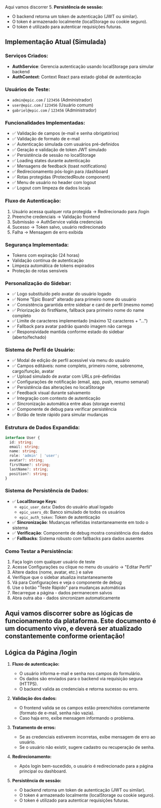 Aqui vamos discorrer 5. **Persistência de sessão:**
   - O backend retorna um token de autenticação (JWT ou similar).
   - O token é armazenado localmente (localStorage ou cookie seguro).
   - O token é utilizado para autenticar requisições futuras.

## Implementação Atual (Simulada)

### Serviços Criados:
- **AuthService**: Gerencia autenticação usando localStorage para simular backend
- **AuthContext**: Context React para estado global de autenticação

### Usuários de Teste:
- `admin@epic.com` / `123456` (Administrador)
- `user@epic.com` / `123456` (Usuário comum)
- `gabriel@epic.com` / `123456` (Administrador)

### Funcionalidades Implementadas:
- ✅ Validação de campos (e-mail e senha obrigatórios)
- ✅ Validação de formato de e-mail
- ✅ Autenticação simulada com usuários pré-definidos
- ✅ Geração e validação de token JWT simulado
- ✅ Persistência de sessão no localStorage
- ✅ Loading states durante autenticação
- ✅ Mensagens de feedback (toast notifications)
- ✅ Redirecionamento pós-login para /dashboard
- ✅ Rotas protegidas (ProtectedRoute component)
- ✅ Menu de usuário no header com logout
- ✅ Logout com limpeza de dados locais

### Fluxo de Autenticação:
1. Usuário acessa qualquer rota protegida → Redirecionado para /login
2. Preenche credenciais → Validação frontend
3. Submissão → AuthService valida credenciais
4. Sucesso → Token salvo, usuário redirecionado
5. Falha → Mensagem de erro exibida

### Segurança Implementada:
- Tokens com expiração (24 horas)
- Validação contínua de autenticação
- Limpeza automática de tokens expirados
- Proteção de rotas sensíveis

### Personalização do Sidebar:
- ✅ Logo substituído pelo avatar do usuário logado
- ✅ Nome "Epic Board" alterado para primeiro nome do usuário
- ✅ Consistência garantida entre sidebar e card de perfil (mesmo nome)
- ✅ Priorização do firstName, fallback para primeiro nome do name completo
- ✅ Limite de caracteres implementado (máximo 12 caracteres + "...")
- ✅ Fallback para avatar padrão quando imagem não carrega
- ✅ Responsividade mantida conforme estado do sidebar (aberto/fechado)

### Sistema de Perfil de Usuário:
- ✅ Modal de edição de perfil acessível via menu do usuário
- ✅ Campos editáveis: nome completo, primeiro nome, sobrenome, cargo/função, avatar
- ✅ Upload simulado de avatar com URLs pré-definidas
- ✅ Configurações de notificação (email, app, push, resumo semanal)
- ✅ Persistência das alterações no localStorage
- ✅ Feedback visual durante salvamento
- ✅ Integração com contexto de autenticação
- ✅ Sincronização automática entre abas (storage events)
- ✅ Componente de debug para verificar persistência
- ✅ Botão de teste rápido para simular mudanças

### Estrutura de Dados Expandida:
```typescript
interface User {
  id: string;
  email: string;
  name: string;
  role: 'admin' | 'user';
  avatar?: string;
  firstName?: string;
  lastName?: string;
  position?: string;
}
```

### Sistema de Persistência de Dados:
- ✅ **LocalStorage Keys**:
  - `epic_user_data`: Dados do usuário atual logado
  - `epic_users_db`: Banco simulado de todos os usuários
  - `epic_auth_token`: Token de autenticação
- ✅ **Sincronização**: Mudanças refletidas instantaneamente em todo o sistema
- ✅ **Verificação**: Componente de debug mostra consistência dos dados
- ✅ **Fallbacks**: Sistema robusto com fallbacks para dados ausentes

### Como Testar a Persistência:
1. Faça login com qualquer usuário de teste
2. Acesse Configurações ou clique no menu do usuário → "Editar Perfil"
3. Altere dados (nome, avatar, etc.) e salve
4. Verifique que o sidebar atualiza instantaneamente
5. Vá para Configurações e veja o componente de debug
6. Use o botão "Teste Rápido" para mudanças automáticas
7. Recarregue a página - dados permanecem salvos
8. Abra outra aba - dados sincronizam automaticamente

Aqui vamos discorrer sobre as lógicas de funcionamento da plataforma.
Este documento é um documento vivo, e deverá ser atualizado constantemente conforme orientação!
---
## Lógica da Página /login

1. **Fluxo de autenticação:**
	- O usuário informa e-mail e senha nos campos do formulário.
	- Os dados são enviados para o backend via requisição segura (HTTPS).
	- O backend valida as credenciais e retorna sucesso ou erro.

2. **Validação dos dados:**
	- O frontend valida se os campos estão preenchidos corretamente (formato de e-mail, senha não vazia).
	- Caso haja erro, exibe mensagem informando o problema.

3. **Tratamento de erros:**
	- Se as credenciais estiverem incorretas, exibe mensagem de erro ao usuário.
	- Se o usuário não existir, sugere cadastro ou recuperação de senha.

4. **Redirecionamento:**
	- Após login bem-sucedido, o usuário é redirecionado para a página principal ou dashboard.

5. **Persistência de sessão:**
	- O backend retorna um token de autenticação (JWT ou similar).
	- O token é armazenado localmente (localStorage ou cookie seguro).
	- O token é utilizado para autenticar requisições futuras.